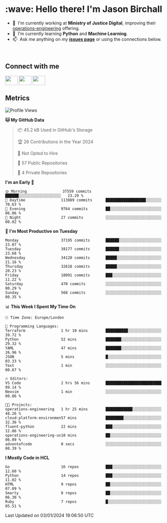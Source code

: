 <h1 align="left" id="jason-title">:wave: Hello there! I'm Jason Birchall</h1>

- :office: &nbsp;I'm currently working at **Ministry of Justice Digital**, improving their [operations-engineering](https://github.com/ministryofjustice/operations-engineering) offering.
- :seedling: &nbsp;I’m currently learning **Python** and **Machine Learning**.
- :mailbox: &nbsp;Ask me anything on my **[issues page]** or using the connections below.


<br>

<h2>Connect with me</h2>
<p>
<a href="https://twitter.com/jsonBirchall" target="blank"><img align="center" src="https://cdn.jsdelivr.net/npm/simple-icons@3.0.1/icons/twitter.svg" alt="" height="30" width="40" /></a>
<a href="https://keybase.io/json0" target="blank"><img align="center" src="https://cdn.jsdelivr.net/npm/simple-icons@3.0.1/icons/keybase.svg" alt="" height="30" width="40" /></a>
<a href="https://www.reddit.com/user/kakorate" target="blank"><img align="center" src="https://cdn.jsdelivr.net/npm/simple-icons@3.0.1/icons/reddit.svg" alt="" height="30" width="40" /></a>
</p>

<h2>Metrics</h2>

<!--START_SECTION:waka-->
![Profile Views](http://img.shields.io/badge/Profile%20Views-0-blue)

**🐱 My GitHub Data** 

> 📦 45.2 kB Used in GitHub's Storage 
 > 
> 🏆 26 Contributions in the Year 2024
 > 
> 🚫 Not Opted to Hire
 > 
> 📜 57 Public Repositories 
 > 
> 🔑 4 Private Repositories 
 > 
**I'm an Early 🐤** 

```text
🌞 Morning                37559 commits       ██████░░░░░░░░░░░░░░░░░░░   23.29 % 
🌆 Daytime                113889 commits      ██████████████████░░░░░░░   70.63 % 
🌃 Evening                9764 commits        ██░░░░░░░░░░░░░░░░░░░░░░░   06.06 % 
🌙 Night                  27 commits          ░░░░░░░░░░░░░░░░░░░░░░░░░   00.02 % 
```
📅 **I'm Most Productive on Tuesday** 

```text
Monday                   37195 commits       ██████░░░░░░░░░░░░░░░░░░░   23.07 % 
Tuesday                  38177 commits       ██████░░░░░░░░░░░░░░░░░░░   23.68 % 
Wednesday                34120 commits       █████░░░░░░░░░░░░░░░░░░░░   21.16 % 
Thursday                 32618 commits       █████░░░░░░░░░░░░░░░░░░░░   20.23 % 
Friday                   18091 commits       ███░░░░░░░░░░░░░░░░░░░░░░   11.22 % 
Saturday                 470 commits         ░░░░░░░░░░░░░░░░░░░░░░░░░   00.29 % 
Sunday                   568 commits         ░░░░░░░░░░░░░░░░░░░░░░░░░   00.35 % 
```


📊 **This Week I Spent My Time On** 

```text
🕑︎ Time Zone: Europe/London

💬 Programming Languages: 
Terraform                1 hr 10 mins        ██████████░░░░░░░░░░░░░░░   39.72 % 
Python                   52 mins             ███████░░░░░░░░░░░░░░░░░░   29.32 % 
YAML                     47 mins             ███████░░░░░░░░░░░░░░░░░░   26.96 % 
JSON                     5 mins              █░░░░░░░░░░░░░░░░░░░░░░░░   03.33 % 
Text                     1 min               ░░░░░░░░░░░░░░░░░░░░░░░░░   00.67 % 

🔥 Editors: 
VS Code                  2 hrs 56 mins       █████████████████████████   99.14 % 
Neovim                   1 min               ░░░░░░░░░░░░░░░░░░░░░░░░░   00.86 % 

🐱‍💻 Projects: 
operations-engineering   1 hr 25 mins        ████████████░░░░░░░░░░░░░   48.26 % 
cloud-platform-environmen57 mins             ████████░░░░░░░░░░░░░░░░░   32.36 % 
fluent-python            22 mins             ███░░░░░░░░░░░░░░░░░░░░░░   12.86 % 
operations-engineering-us10 mins             ██░░░░░░░░░░░░░░░░░░░░░░░   06.09 % 
adventofcode             0 secs              ░░░░░░░░░░░░░░░░░░░░░░░░░   00.39 % 
```

**I Mostly Code in HCL** 

```text
Go                       16 repos            ███░░░░░░░░░░░░░░░░░░░░░░   12.60 % 
Python                   14 repos            ███░░░░░░░░░░░░░░░░░░░░░░   11.02 % 
HTML                     9 repos             ██░░░░░░░░░░░░░░░░░░░░░░░   07.09 % 
Smarty                   8 repos             ██░░░░░░░░░░░░░░░░░░░░░░░   06.30 % 
Ruby                     7 repos             █░░░░░░░░░░░░░░░░░░░░░░░░   05.51 % 
```




 Last Updated on 03/01/2024 19:06:50 UTC
<!--END_SECTION:waka-->

<!-- links -->

[issues page]: https://github.com/jasonBirchall/jasonBirchall/issues "jasonBirchall/issues"
